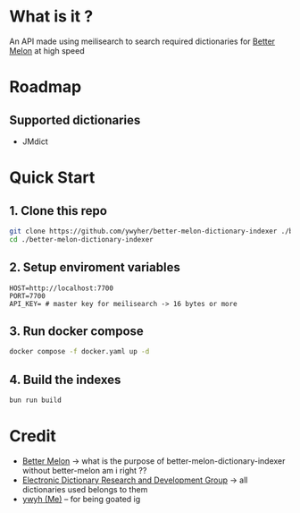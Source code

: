 # What is it ?
An API made using meilisearch to search required dictionaries for [Better Melon](https://github.com/ywyher/better-melon) at high speed

# Roadmap

## Supported dictionaries
- JMdict

# Quick Start

## 1. Clone this repo
```sh
git clone https://github.com/ywyher/better-melon-dictionary-indexer ./better-melon-dictionary-indexer
cd ./better-melon-dictionary-indexer
```

## 2. Setup enviroment variables
```.env
HOST=http://localhost:7700
PORT=7700
API_KEY= # master key for meilisearch -> 16 bytes or more
```

## 3. Run docker compose
```bash
docker compose -f docker.yaml up -d
```

## 4. Build the indexes
```bash
bun run build
```


# Credit
- [Better Melon](https://github.com/ywyher/better-melon) -> what is the purpose of better-melon-dictionary-indexer without better-melon am i right ??
- [Electronic Dictionary Research and Development Group](https://www.edrdg.org/) -> all dictionaries used belongs to them
- [ywyh (Me)](https://github.com/ywyher) – for being goated ig
